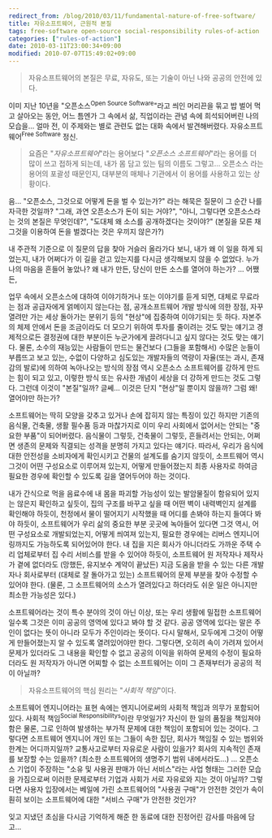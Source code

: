 ```yaml
---
redirect_from: /blog/2010/03/11/fundamental-nature-of-free-software/
title: 자유소프트웨어, 근원적 본질
tags: free-software open-source social-responsibility rules-of-action
categories: ["rules-of-action"]
date: 2010-03-11T23:00:34+09:00
modified: 2010-07-07T15:49:02+09:00
---
```


> 자유소프트웨어의 본질은 무료, 자유도, 또는 기술이 아닌 나와 공공의 안전에 있다.

이미 지난 10년을 "오픈소스<sup>Open Source Software</sup>"라고 씌인 머리끈을
묶고 밥 벌어 먹고 살아오는 동안, 어느 틈엔가 그 속에서 삶, 직업이라는 관념
속에 희석되어버린 나의 모습을...  얼마 전, 이 주제와는 별로 관련도 없는 대화
속에서 발견해버렸다. 자유소프트웨어<sup>Free Software</sup> 정신.

> 요즘은 "_자유소프트웨어_"라는 용어보다 "_오픈소스 소프트웨어_"라는 용어를
> 더 많이 쓰고 접하게 되는데, 내가 몸 담고 있는 팀의 이름도 그렇고...
> 오픈소스 라는 용어의 포괄성 때문인지, 대부분의 매체나 기관에서 이 용어를
> 사용하고 있는 상황이다.

음... "오픈소스, 그것으로 어떻게 돈을 벌 수 있는가?" 라는 해묵은 질문이 그
순간 나를 자극한 것일까? "그래, 과연 오픈소스가 돈이 되는 거야?", "아니,
그렇다면 오픈소스라는 것의 본질은 무엇인데?", "도대체 왜 소스를 공개하겠다는
것이야?" (본질을 모른 채 그것을 이용하여 돈을 벌겠다는 것은 우끼지 않은가?)

내 주관적 기준으로 이 질문의 답을 찾아 거슬러 올라가다 보니, 내가 왜 이 일을
하게 되었는지, 내가 어쩌다가 이 길을 걷고 있는지를 다시금 생각해보지 않을 수
없었다. 누가 나의 마음을 흔들어 놓았나? 왜 내가 만든, 당신이 만든 소스를
열어야 하는가? ... 어쨌든,

업무 속에서 오픈소스에 대하여 이야기하거나 또는 이야기를 듣게 되면, 대체로
무료라는 점과 공급자에게 얽메이지 않는다는 점, 공개소프트웨어 개발 방식에
의한 장점, 자꾸 열려만 가는 세상 돌아가는 분위기 등의 "현상"에 집중하여
이야기되는 듯 하다. 자본주의 체제 안에서 돈을 조금이라도 더 모으기 위하여
투자를 줄이려는 것도 맞는 얘기고 경제적으로든 결정권에 대한 부분이든
누군가에게 끌려다니고 싶지 않다는 것도 맞는 얘기다. 물론, 소수의 재능있는
사람들이 만드는 물건보다 (그들을 포함해서) 수많은 눈들이 부릅뜨고 보고 있는,
수없이 다양하고 심도있는 개발자들의 역량이 자율(또는 과시, 존재감의 발로)에
의하여 녹아나오는 방식의 장점 역시 오픈소스 소프트웨어를 강하게 만드는 힘이
되고 있고, 이렇한 방식 또는 유사한 개념이 세상을 더 강하게 만드는 것도
그렇다. 그런데 이것이 "본질"일까? 글쎄... 이것은 단지 "현상"일 뿐이지 않을까?
그럼 왜! 열어야만 하는가?

소프트웨어는 딱히 모양을 갖추고 있거나 손에 잡히지 않는 특징이 있긴 하지만
기존의 음식물, 건축물, 생활 필수품 등과 마찮가지로 이미 우리 사회에서 없어서는
안되는 "중요한 부품"이 되어버렸다. 음식물이 그렇듯, 건축물이 그렇듯,
흔들려서는 안되는, 어쩌면 생존의 문제와 직결되는 성격을 분명히 가지고 있다는
얘기다. 따라서, 우리가 음식에 대한 안전성을 소비자에게 확인시키고 건물의
설계도를 숨기지 않듯이, 소프트웨어 역시 그것이 어떤 구성요소로 이루어져
있는지, 어떻게 만들어졌는지 최종 사용자로 하여금 필요한 경우에 확인할 수
있도록 길을 열어두어야 하는 것이다.

내가 간식으로 먹을 음료수에 내 몸을 파괴할 가능성이 있는 발암물질이 함유되어
있지는 않은지 확인하고 싶듯이, 집의 구조를 바꾸고 싶을 때 어떤 벽이 내력벽인지
설계를 확인해야 하듯이, 천정에서 물이 떨어지기 시작했을 때 어디를 손봐야
하는지 들여다 봐야 하듯이, 소프트웨어가 우리 삶의 중요한 부분 곳곳에 녹아들어
있다면 그것 역시, 어떤 구성요소로 개발되었는지, 어떻게 씌여져 있는지, 필요한
경우에는 리버스 엔지니어링까지도 가능하도록 되어있어야 한다. 내 집을 지은
회사가 아니더라도 가까운 주택 수리 업체로부터 집 수리 서비스를 받을 수 있어야
하듯이, 소프트웨어 원 저작자나 제작사가 곁에 없더라도 (망했든, 유지보수 계약이
끝났든) 지금 도움을 받을 수 있는 다른 개발자나 회사로부터 (대체로 잘 돌아가고
있는) 소프트웨어의 문제 부분을 찾아 수정할 수 있어야 한다. (물론, 그
소프트웨어의 소스가 열려있다고 하더라도 쉬운 일은 아니지만 최소한 가능성은
있다.)

소프트웨어라는 것이 특수 분야의 것이 아닌 이상, 또는 우리 생활에 밀접한
소프트웨어일수록 그것은 이미 공공의 영역에 있다고 봐야 할 것 같다. 공공
영역에 있다는 말은 주인이 없다는 뜻이 아니라 모두가 주인이라는 뜻이다. 다시
말해서, 모두에게 그것이 어떻게 만들어졌는지 알 수 있도록 열려있어야만 한다.
그렇다면, 오히려 속이 가려져 있어서 문제가 있더라도 그 내용을 확인할 수
없고 공공의 이익을 위하여 문제의 수정이 필요하더라도 원 저작자가 아니면
어찌할 수 없는 소프트웨어는 이미 그 존재부터가 공공의 적이 아닐까?

> 자유소프트웨어의 핵심 원리는 "_사회적 책임_"이다.

소프트웨어 엔지니어라는 표현 속에는 엔지니어로써의 사회적 책임과 의무가
포함되어 있다. 사회적 책임<sup>Social Responsibilitys</sup>이란 무엇일가?
자신이 한 일의 품질을 책임져야 함은 물론, 그로 인하여 발생하는 부가적 문제에
대한 책임이 포함되어 있는 것이다.
그렇다면 소프트웨어 엔지니어 개인 또는 그들이 속한 집단, 회사가 책임질 수
있는 범위와 한계는 어디까지일까? 교통사고로부터 자유로운 사람이 있을가?
회사의 지속적인 존재를 보장할 수는 있을까? (최소한 소프트웨어의 생명주기 범위
내에서라도...) ... 오픈소스 기업이 주장하는 "소유 및 사용권 판매가 아닌
서비스"라는 사업 형태는 그러한 모습을 가짐으로써 이러한 문제로부터 기업과
사회가 서로 자유로와 지는 것이 아닐까? 그렇다면 사용자 입장에서는 베일에 가린
소프트웨어의 "사용권 구매"가 안전한 것인가 속이 훤히 보이는 소프트웨어에
대한 "서비스 구매"가 안전한 것인가?


잊고 지냈던 초심을 다시금 기억하게 해준 한 동료에 대한 진정어린 감사를 마음에
담고...

